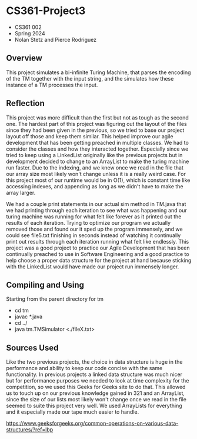 # CS361-Project3 #

* CS361 002
* Spring 2024
* Nolan Stetz and Pierce Rodriguez

## Overview ##

This project simulates a bi-infinite Turing Machine, that parses the encoding of the TM together
with the input string, and the simulates how these instance of a TM processes the input.

## Reflection
This project was more difficult than the first but not as tough as the second one. The hardest
part of this project was figuring out the layout of the files since they had been given in the previous, so we 
tried to base our project layout off those and keep them similar. This helped improve our agile development that
has been getting preached in multiple classes. We had to consider the classes and how they interacted together. 
Especially since we tried to keep using a LinkedList originally like the previous projects but in development 
decided to change to an ArrayList to make the turing machine run faster. Due to the indexing, and we knew once we read
in the file that our array size most likely won't change unless it is a really weird case. For this project most of our
runtime would be in O(1), which is constant time like accessing indexes, and appending as long as we didn't have to make 
the array larger.

We had a couple print statements in our actual sim method in TM.java that we had printing through each iteration to see
what was happening and our turing machine was running for what felt like forever as it printed out the results 
of each iteration. Trying to optimize our program we actually removed those and found our it sped up the program
immensely, and we could see file5.txt finishing in seconds instead of watching it continually print out results
through each iteration running what felt like endlessly. This project was a good project to practice our Agile Development
that has been continually preached to use in Software Engineering and a good practice to help choose a proper 
data structure for the project at hand because sticking with the LinkedList would have made our project run
immensely longer. 


## Compiling and Using ##

Starting from the parent directory for tm

* cd tm
* javac *.java
* cd ../
* java tm.TMSimulator <./fileX.txt>

## Sources Used ##

Like the two previous projects, the choice in data structure is huge in the performance and ability to keep our code 
concise with the same functionality. In previous projects a linked data structure was much nicer but for performance purposes
we needed to look at time complexity for the competition, so we used this Geeks for Geeks site to do that. This allowed us to touch
up on our previous knowledge gained in 321 and an ArrayList, since the size of our lists most likely won't change once we read in the
file seemed to suite this project very well. We used ArrayLists for everything and it especially made our tape much easier to handle. 

https://www.geeksforgeeks.org/common-operations-on-various-data-structures/?ref=lbp
